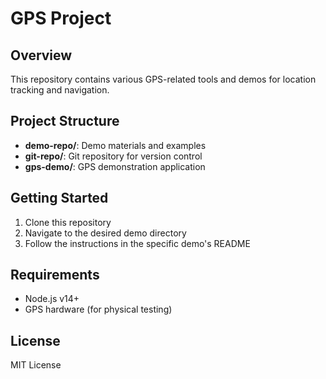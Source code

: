 # GPS Project

## Overview

This repository contains various GPS-related tools and demos for location tracking and navigation.

## Project Structure

- **demo-repo/**: Demo materials and examples
- **git-repo/**: Git repository for version control
- **gps-demo/**: GPS demonstration application

## Getting Started

1. Clone this repository
2. Navigate to the desired demo directory
3. Follow the instructions in the specific demo's README

## Requirements

- Node.js v14+
- GPS hardware (for physical testing)

## License

MIT License
